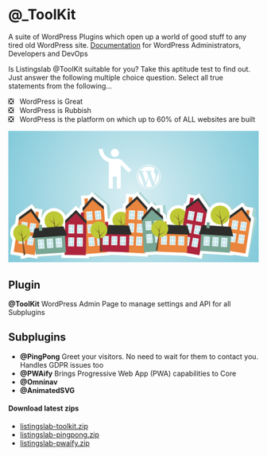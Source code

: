 
# @_ToolKit


A suite of WordPress Plugins which open up a world of good stuff to any tired old WordPress site. [Documentation](./docs) for WordPress Administrators, Developers and DevOps

Is Listingslab @ToolKit suitable for you? Take this aptitude test to find out. Just answer the following multiple choice question. Select all true statements from the following... 
  
:negative_squared_cross_mark: &nbsp;&nbsp;WordPress is Great  
:negative_squared_cross_mark: &nbsp;&nbsp;WordPress is Rubbish  
:negative_squared_cross_mark: &nbsp;&nbsp;WordPress is the platform on which up to 60% of ALL websites are built

![Listingslab @ToolKit](./docs/png/toolkit_branding.png)

## Plugin

__@ToolKit__ WordPress Admin Page to manage settings and API for all Subplugins

## Subplugins

- __@PingPong__ Greet your visitors. No need to wait for them to contact you. Handles GDPR issues too
- __@PWAify__ Brings Progressive Web App (PWA) capabilities to Core 
- __@Omninav__
- __@AnimatedSVG__

#### Download latest zips

- [listingslab-toolkit.zip](https://github.com/listingslab-software/toolkit/raw/master/wp-content/plugins/listingslab-toolkit.zip)
- [listingslab-pingpong.zip](https://github.com/listingslab-software/toolkit/raw/master/wp-content/plugins/listingslab-pingpong.zip)
- [listingslab-pwaify.zip](https://github.com/listingslab-software/toolkit/raw/master/wp-content/plugins/listingslab-pwaify.zip)

